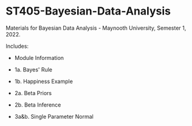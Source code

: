 # ST405-Bayesian-Data-Analysis
Materials for Bayesian Data Analysis - Maynooth University, Semester 1, 2022.

Includes:

  - Module Information

  - 1a. Bayes' Rule

  - 1b. Happiness Example
  
  - 2a. Beta Priors
  
  - 2b. Beta Inference
  
  - 3a&b. Single Parameter Normal

